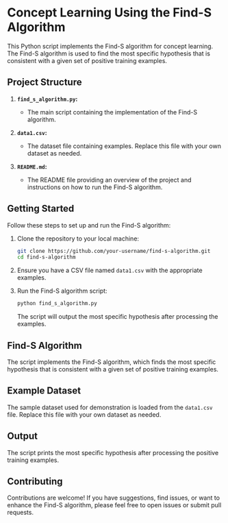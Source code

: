 # Concept Learning Using the Find-S Algorithm

This Python script implements the Find-S algorithm for concept learning. The Find-S algorithm is used to find the most specific hypothesis that is consistent with a given set of positive training examples.

## Project Structure

1. **`find_s_algorithm.py`:**
   - The main script containing the implementation of the Find-S algorithm.

2. **`data1.csv`:**
   - The dataset file containing examples. Replace this file with your own dataset as needed.

3. **`README.md`:**
   - The README file providing an overview of the project and instructions on how to run the Find-S algorithm.

## Getting Started

Follow these steps to set up and run the Find-S algorithm:

1. Clone the repository to your local machine:
   ```bash
   git clone https://github.com/your-username/find-s-algorithm.git
   cd find-s-algorithm
   ```

2. Ensure you have a CSV file named `data1.csv` with the appropriate examples.

3. Run the Find-S algorithm script:
   ```bash
   python find_s_algorithm.py
   ```

   The script will output the most specific hypothesis after processing the examples.

## Find-S Algorithm

The script implements the Find-S algorithm, which finds the most specific hypothesis that is consistent with a given set of positive training examples.

## Example Dataset

The sample dataset used for demonstration is loaded from the `data1.csv` file. Replace this file with your own dataset as needed.

## Output

The script prints the most specific hypothesis after processing the positive training examples.

## Contributing

Contributions are welcome! If you have suggestions, find issues, or want to enhance the Find-S algorithm, please feel free to open issues or submit pull requests.

